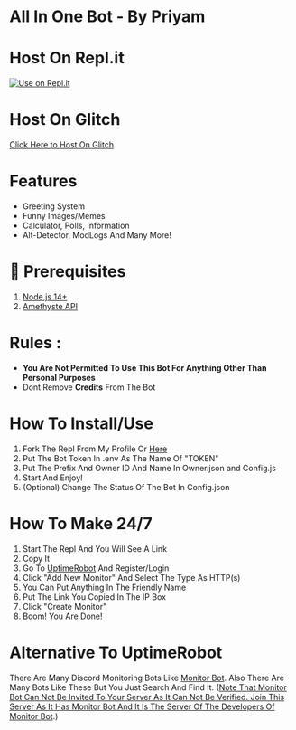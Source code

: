 # All In One Bot - By Priyam

# Host On Repl.it
[![Use on Repl.it](https://repl.it/badge/github/priyam1234-spec/All-In-One-Bot)](https://repl.it/github/priyam1234-spec/All-In-One-Bot)
# Host On Glitch 
[Click Here to Host On Glitch](https://glitch.com/edit/#!/import/git?url=https://github.com/priyam1234-spec/All-In-One-Bot)

# Features

- Greeting System
- Funny Images/Memes
- Calculator, Polls, Information
- Alt-Detector, ModLogs And Many More!

# 🚧 Prerequisites
1. [Node.js 14+](https://nodejs.org/en/download/)
2. [Amethyste API](https://api.amethyste.moe/dashboard)

# Rules : 
- **You Are Not Permitted To Use This Bot For Anything Other Than Personal  Purposes**
- Dont Remove **Credits** From The Bot
# How To Install/Use
1. Fork The Repl From My Profile Or [Here](https://replit.com/@MrPriyamYT/All-In-One-Bot-By-Priyam?v=1)
2. Put The Bot Token In .env As The Name Of "TOKEN"
3. Put The Prefix And Owner ID And Name In Owner.json and Config.js
4. Start And Enjoy!
5. (Optional) Change The Status Of The Bot In Config.json
# How To Make 24/7
1. Start The Repl And You Will See A Link
2. Copy It
3. Go To [UptimeRobot](https://uptimerobot.com) And Register/Login
4. Click "Add New Monitor" And Select The Type As HTTP(s)
5. You Can Put Anything In The Friendly Name
6. Put The Link You Copied In The IP Box
7. Click "Create Monitor"
8. Boom! You Are Done!
# Alternative To UptimeRobot
There Are Many Discord Monitoring Bots Like [Monitor Bot](https://top.gg/bot/863456804679974927). Also There Are Many Bots Like These But You Just Search And Find It. ([Note That Monitor Bot Can Not Be Invited To Your Server As It Can Not Be Verified. Join This Server As It Has Monitor Bot And It Is The Server Of The Developers Of Monitor Bot](https://discord.gg/ckhk8qrZsR).)
   
